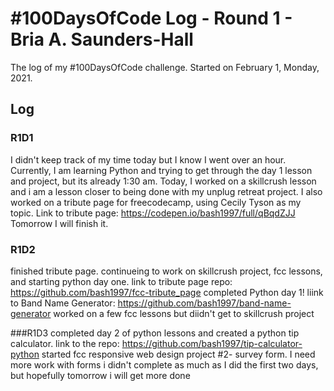 # #100DaysOfCode Log - Round 1 - Bria A. Saunders-Hall

The log of my #100DaysOfCode challenge. Started on February 1, Monday, 2021.

## Log

### R1D1
I didn't keep track of my time today but I know I went over an hour. Currently, I am learning Python and trying to get through the day 1 lesson and project, but its already 1:30 am. Today, I worked on a skillcrush lesson and i am a lesson closer to being done with my unplug retreat project. I also worked on a tribute page for freecodecamp, using Cecily Tyson as my topic. Link to tribute page: https://codepen.io/bash1997/full/qBqdZJJ Tomorrow I will finish it.


### R1D2
finished tribute page. continueing to work on skillcrush project, fcc lessons, and starting python day one. link to tribute page repo: https://github.com/bash1997/fcc-tribute_page
completed Python day 1! liink to Band Name Generator: https://github.com/bash1997/band-name-generator
worked on a few fcc lessons but diidn't get to skillcrush project


###R1D3
completed day 2 of python lessons and created a python tip calculator. link to the repo: https://github.com/bash1997/tip-calculator-python
started fcc responsive web design project #2- survey form. I need more work with forms
i didn't complete as much as I did the first two days, but hopefully tomorrow i will get more done
